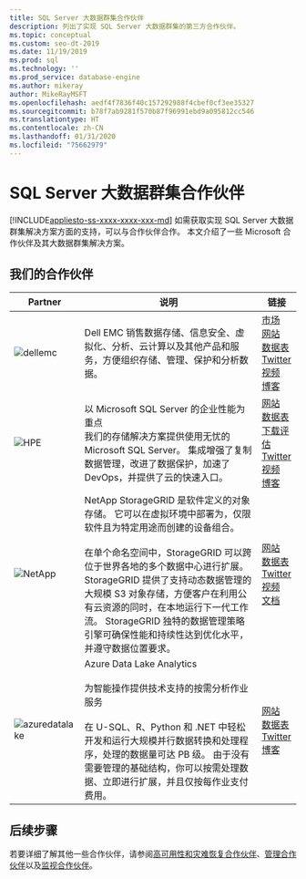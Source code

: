 ```yaml
---
title: SQL Server 大数据群集合作伙伴
description: 列出了实现 SQL Server 大数据群集的第三方合作伙伴。
ms.topic: conceptual
ms.custom: seo-dt-2019
ms.date: 11/19/2019
ms.prod: sql
ms.technology: ''
ms.prod_service: database-engine
ms.author: mikeray
author: MikeRayMSFT
ms.openlocfilehash: aedf4f7836f40c157292988f4cbef0cf3ee35327
ms.sourcegitcommit: b78f7ab9281f570b87f96991ebd9a095812cc546
ms.translationtype: HT
ms.contentlocale: zh-CN
ms.lasthandoff: 01/31/2020
ms.locfileid: "75662979"
---
```

# <a name="sql-server-big-data-clusters-partners"></a>SQL Server 大数据群集合作伙伴
[!INCLUDE[appliesto-ss-xxxx-xxxx-xxx-md](../includes/appliesto-ss-xxxx-xxxx-xxx-md.md)]
如需获取实现 SQL Server 大数据群集解决方案方面的支持，可以与合作伙伴合作。 本文介绍了一些 Microsoft 合作伙伴及其大数据群集解决方案。

## <a name="our-partners"></a>我们的合作伙伴

| Partner | 说明 | 链接 |
| --- | --- | --- |
|![dellemc][1] |Dell EMC 销售数据存储、信息安全、虚拟化、分析、云计算以及其他产品和服务，方便组织存储、管理、保护和分析数据。|[市场][dellemc_marketplace]<br>[网站][dellemc_website]<br>[数据表][dellemc_datasheet]<br>[Twitter][dellemc_twitter]<br>[视频][dellemc_youtube]<br>[博客][dellemc_blog] |
|![HPE][2] |以 Microsoft SQL Server 的企业性能为重点<br>我们的存储解决方案提供使用无忧的 Microsoft SQL Server。 集成增强了复制数据管理，改进了数据保护，加速了 DevOps，并提供了云的快速入口。|[网站][hpe_website]<br>[数据表][hpe_datasheet]<br>[下载评估][hpe_download]<br>[Twitter][hpe_twitter]<br>[视频][hpe_youtube]<br>[博客][hpe_download]|
|![NetApp][3] |NetApp StorageGRID 是软件定义的对象存储。 它可以在虚拟环境中部署为，仅限软件且为特定用途而创建的设备组合。<br/><br/>在单个命名空间中，StorageGRID 可以跨位于世界各地的多个数据中心进行扩展。 StorageGRID 提供了支持动态数据管理的大规模 S3 对象存储，方便客户在利用公有云资源的同时，在本地运行下一代工作流。 StorageGRID 独特的数据管理策略引擎可确保性能和持续性达到优化水平，并遵守数据位置要求。 |[网站][netapp_website]<br>[数据表][netapp_datasheet]<br>[Twitter][netapp_twitter]<br>[视频][netapp_youtube]<br>[文档][netapp_docs]|
|![azuredatalake][4] |Azure Data Lake Analytics<br><br>为智能操作提供技术支持的按需分析作业服务<br><br>在 U-SQL、R、Python 和 .NET 中轻松开发和运行大规模并行数据转换和处理程序，处理的数据量可达 PB 级。 由于没有需要管理的基础结构，你可以按需处理数据、立即进行扩展，并且仅按每作业支付费用。|[网站][azuredatalake_website]<br>[数据表](/azure/data-lake-analytics/data-lake-analytics-overview/)<br>[Twitter][azuredatalake_twitter]<br>[博客][azuredatalake_blog]|

## <a name="next-steps"></a>后续步骤
若要详细了解其他一些合作伙伴，请参阅[高可用性和灾难恢复合作伙伴][hadr_partners]、[管理合作伙伴][management_partners]以及[监视合作伙伴][monitor_partners]。

<!--Image references-->
[1]: ./media/partner-hadr-sql-server/dellemc.png
[2]: ./media/partner-hadr-sql-server/hpe.png
[3]: ./media/partner-hadr-sql-server/netapp-logo.png
[4]: ./media/partner-hadr-sql-server/azure-datalake-analytics.png

<!--Article links-->
[hadr_partners]: ./partner-hadr-sql-server.md
[management_partners]: ./partner-management-sql-server.md
[monitor_partners]: ./partner-monitor-sql-server.md

<!--Website links -->
[dellemc_website]:http://www.dellemc.com
[hpe_website]: https://www.hpe.com/us/en/product-catalog/detail/pip.376220.html
[azuredatalake_website]:https://azure.microsoft.com/services/data-lake-analytics
[netapp_website]: https://www.netapp.com/us/products/data-management-software/object-storage-grid-sds.aspx

<!--Get Started Links-->

<!--Datasheet Links-->
[dellemc_datasheet]:https://www.dellemc.com/en-be/collaterals/unauth/data-sheets/products/storage/h15963-ss-isilon-all-flash.pdf
[hpe_datasheet]:https://www.hpe.com/h20195/v2/default.aspx?cc=us&lc=en&oid=376220
[netapp_datasheet]:https://www.netapp.com/us/media/ds-3613.pdf

<!--Marketplace Links -->
[dellemc_marketplace]:https://azuremarketplace.microsoft.com/marketplace/apps/dellemc.dell-emc-avamar-virtual-edition

<!--YouTube links-->
[dellemc_youtube]:https://www.youtube.com/watch?v=_52Y-qDKT-4
[hpe_youtube]:https://www.hpe.com/h22228/video-gallery/us/en/products/data-storage-hybrid-cloud/storage-multi/95fd26db-e6ea-44ca-b727-c84d2ef1d446/big-data-clusters-and-hpe-storage-for-microsoft-sql-server-2019/video/
[netapp_youtube]:https://www.youtube.com/watch?v=304z8j7aLpc

<!--Twitter links-->
[dellemc_twitter]:https://twitter.com/dellemc
[hpe_twitter]:https://twitter.com/hpe
[azuredatalake_twitter]:https://twitter.com/azuredatalake
[netapp_twitter]:https://twitter.com/hashtag/storagegrid
<!--Supported Systems-->
[partner_requirements]:https://www.microsoft.com
[hpe_download]: https://h20392.www2.hpe.com/portal/swdepot/displayProductInfo.do?productNumber=SGLX-DEMO

<!--Blog-->
[hpe_blog]: https://community.hpe.com/t5/Servers-The-Right-Compute/SQL-Server-for-Linux-Is-Here-and-A-New-Chapter-for-Mission/ba-p/6977571#.WiHWW0xFwUE
[dellemc_blog]:https://community.emc.com/people/bonibruno/blog/2019/11/01/using-dell-emc-isilon-with-microsofts-sql-server-big-data-clusters
[azuredatalake_blog]:https://azureinfohub.azurewebsites.net/Service?serviceTitle=Azure%20Data%20Lake%20Analytics

<!--Docs-->
[netapp_docs]:https://blog.netapp.com/microsoft-sql-server-big-data-clusters-with-storagegrid/